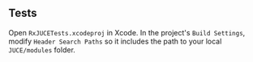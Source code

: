 ## Tests

Open `RxJUCETests.xcodeproj` in Xcode. In the project's `Build Settings`, modify `Header Search Paths` so it includes the path to your local `JUCE/modules` folder.